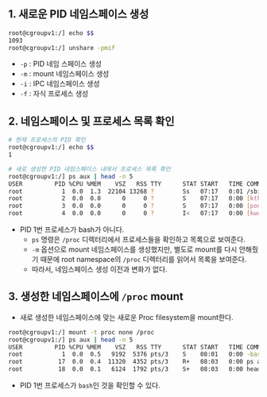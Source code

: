 
## 1. 새로운 PID 네임스페이스 생성
```sh
root@cgroupv1:/] echo $$
1093
root@cgroupv1:/] unshare -pmif
```
- `-p` : PID 네임 스페이스 생성
- `-m` : mount 네임스페이스 생성
- `-i` : IPC 네임스페이스 생성
- `-f` : 자식 프로세스 생성


## 2. 네임스페이스 및 프로세스 목록 확인
```sh
# 현재 프로세스의 PID 확인
root@cgroupv1:/] echo $$
1

# 새로 생성한 PID 네임스페이스 내에서 프로세스 목록 확인
root@cgroupv1:/] ps aux | head -n 5
USER         PID %CPU %MEM    VSZ   RSS TTY      STAT START   TIME COMMAND
root           1  0.0  1.3  22104 13268 ?        Ss   07:17   0:01 /sbin/init
root           2  0.0  0.0      0     0 ?        S    07:17   0:00 [kthreadd]
root           3  0.0  0.0      0     0 ?        S    07:17   0:00 [pool_workqueue_release]
root           4  0.0  0.0      0     0 ?        I<   07:17   0:00 [kworker/R-rcu_g]
```
- PID 1번 프로세스가 bash가 아니다.
	- `ps` 명령은 `/proc` 디렉터리에서 프로세스들을 확인하고 목록으로 보여준다.
	- `-m` 옵션으로 mount 네임스페이스를 생성했지만, 별도로 mount를 다시 안해줬기 때문에
	  root namespace의 `/proc` 디렉터리를 읽어서 목록을 보여준다.
	- 따라서, 네임스페이스 생성 이전과 변화가 없다.


## 3. 생성한 네임스페이스에 `/proc` mount
- 새로 생성한 네임스페이스에 맞는 새로운 Proc filesystem을 mount한다.
```sh
root@cgroupv1:/] mount -t proc none /proc
root@cgroupv1:/] ps aux | head -n 5
USER         PID %CPU %MEM    VSZ   RSS TTY      STAT START   TIME COMMAND
root           1  0.0  0.5   9192  5376 pts/3    S    08:01   0:00 -bash
root          17  0.0  0.4  11320  4352 pts/3    R+   08:03   0:00 ps aux
root          18  0.0  0.1   6124  1792 pts/3    S+   08:03   0:00 head -n 5
```
- PID 1번 프로세스가 `bash`인 것을 확인할 수 있다.
